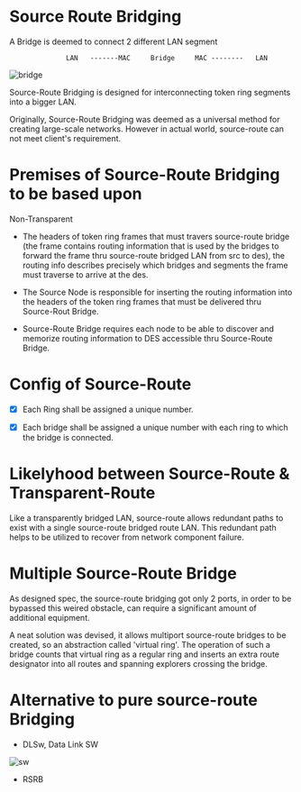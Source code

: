 # Source Route Bridging

A Bridge is deemed to connect 2 different LAN segment


        
                  LAN   -------MAC     Bridge     MAC --------   LAN
        
        
 
 ![bridge](https://s3.notfalse.net/wp-content/uploads/2018/05/15023113/bridge-demo.png)

Source-Route Bridging is designed for interconnecting token ring segments into a bigger LAN.

Originally, Source-Route Bridging was deemed as a universal method for creating large-scale networks. However in actual world, source-route can not meet client's requirement.

# Premises of Source-Route Bridging to be based upon 

Non-Transparent

* The headers of token ring frames that must travers source-route bridge (the frame contains routing information that is used by the bridges to forward the frame thru source-route bridged LAN from src to des), the routing info describes precisely which bridges and segments the frame must traverse to arrive at the des.

* The Source Node is responsible for inserting the routing information into the headers of the token ring frames that must be delivered thru Source-Rout Bridge.

* Source-Route Bridge requires each node to be able to discover and memorize routing information to DES accessible thru Source-Route Bridge.

# Config of Source-Route

- [x] Each Ring shall be assigned a unique number.

- [x] Each bridge shall be assigned a unique number with each ring to which the bridge is connected.

# Likelyhood between Source-Route & Transparent-Route

Like a transparently bridged LAN, source-route allows redundant paths to exist with a single source-route bridged route LAN. This redundant path helps to be utilized to recover from network component failure.

# Multiple Source-Route Bridge

As designed spec, the source-route bridging got only 2 ports, in order to be bypassed this weired obstacle, can require a significant amount of additional equipment.

A neat solution was devised, it allows multiport source-route bridges to be created, so an abstraction called 'virtual ring'. The operation of such a bridge counts that virtual ring as a regular ring and inserts an extra route designator into all routes and spanning explorers crossing the bridge.

# Alternative to pure source-route Bridging

* DLSw, Data Link SW

![sw](https://www.tp-link.com/resources/images/faq/2008923175652769.jpg)

* RSRB




